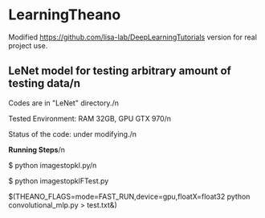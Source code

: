 # LearningTheano
Modified https://github.com/lisa-lab/DeepLearningTutorials version for real project use.

## LeNet model for testing arbitrary amount of testing data/n

Codes are in "LeNet" directory./n

Tested Environment: RAM 32GB, GPU GTX 970/n

Status of the code: under modifying./n

**Running Steps**/n

$ python imagestopkl.py/n

$ python imagestopklFTest.py

$(THEANO_FLAGS=mode=FAST_RUN,device=gpu,floatX=float32 python convolutional_mlp.py > test.txt&)
